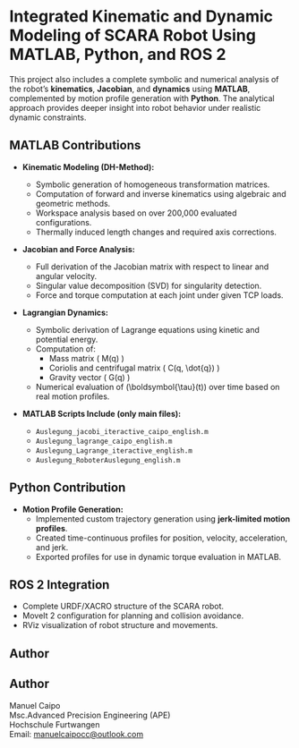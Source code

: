 # Integrated Kinematic and Dynamic Modeling of  SCARA Robot Using MATLAB, Python, and ROS 2

This project also includes a complete symbolic and numerical analysis of the robot’s **kinematics**, **Jacobian**, and **dynamics** using **MATLAB**, complemented by motion profile generation with **Python**. The analytical approach provides deeper insight into robot behavior under realistic dynamic constraints.

## MATLAB Contributions

- **Kinematic Modeling (DH-Method):**
  - Symbolic generation of homogeneous transformation matrices.
  - Computation of forward and inverse kinematics using algebraic and geometric methods.
  - Workspace analysis based on over 200,000 evaluated configurations.
  - Thermally induced length changes and required axis corrections.

- **Jacobian and Force Analysis:**
  - Full derivation of the Jacobian matrix with respect to linear and angular velocity.
  - Singular value decomposition (SVD) for singularity detection.
  - Force and torque computation at each joint under given TCP loads.

- **Lagrangian Dynamics:**
  - Symbolic derivation of Lagrange equations using kinetic and potential energy.
  - Computation of:
    - Mass matrix \( M(q) \)
    - Coriolis and centrifugal matrix \( C(q, \dot{q}) \)
    - Gravity vector \( G(q) \)
  - Numerical evaluation of \(\boldsymbol{\tau}(t)\) over time based on real motion profiles.

- **MATLAB Scripts Include (only main files):**
  - `Auslegung_jacobi_iteractive_caipo_english.m`
  - `Auslegung_lagrange_caipo_english.m`
  - `Auslegung_Lagrange_iteractive_english.m`
  - `Auslegung_RoboterAuslegung_english.m`

## Python Contribution

- **Motion Profile Generation:**
  - Implemented custom trajectory generation using **jerk-limited motion profiles**.
  - Created time-continuous profiles for position, velocity, acceleration, and jerk.
  - Exported profiles for use in dynamic torque evaluation in MATLAB.

## ROS 2 Integration

- Complete URDF/XACRO structure of the SCARA robot.
- MoveIt 2 configuration for planning and collision avoidance.
- RViz visualization of robot structure and movements.




## Author

## Author

Manuel Caipo  
Msc.Advanced Precision Engineering (APE)  
Hochschule Furtwangen  
Email: manuelcaipocc@outlook.com